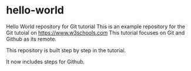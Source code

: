 # hello-world
Hello World repository for Git tutorial
This is an example repository for the Git tutoial on https://www.w3schools.com
This tutorial focuses on Git and Github as its remote.

This repository is built step by step in the tutorial.

It now includes steps for Github.

